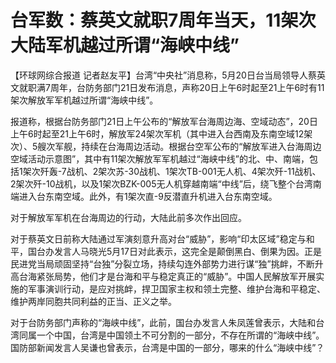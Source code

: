 # 台军数：蔡英文就职7周年当天，11架次大陆军机越过所谓“海峡中线”

【环球网综合报道
记者赵友平】台湾“中央社”消息称，5月20日台当局领导人蔡英文就职满7周年，台防务部门21日发布消息，声称20日上午6时起至21上午6时有11架次解放军军机越过所谓“海峡中线”。

报道称，根据台防务部门21日上午公布的“解放军台海周边海、空域动态”，20日上午6时起至21上午6时，解放军24架次军机（其中进入台西南及东南空域12架次）、5艘次军舰，持续在台海周边活动。根据台空军公布的“解放军进入台海周边空域活动示意图”，其中有11架次解放军军机越过“海峡中线”的北、中、南端，包括1架次歼轰-7战机、2架次苏-30战机、1架次TB-001无人机、4架次歼-11战机、2架次歼-10战机，以及1架次BZK-005无人机穿越南端“中线”后，绕飞整个台湾南端进入台东南空域。此外，有1架次直-9反潜直升机进入台东南空域。

对于解放军军机在台海周边的行动，大陆此前多次作出回应。

对于蔡英文日前称大陆通过军演刻意升高对台“威胁”，影响“印太区域”稳定与和平，国台办发言人马晓光5月17日对此表示，这完全是颠倒黑白、倒果为因。正是民进党当局顽固坚持“台独”分裂立场，持续勾连外部势力进行谋“独”挑衅，不断升高台海紧张局势，他们才是台海和平与稳定真正的“威胁”。中国人民解放军开展实施的军事演训行动，是应对挑衅，捍卫国家主权和领土完整、维护台海和平稳定、维护两岸同胞共同利益的正当、正义之举。

对于台防务部门声称的“海峡中线”，此前，国台办发言人朱凤莲曾表示，大陆和台湾同属一个中国，台湾是中国领土不可分割的一部分，不存在所谓的“海峡中线”。国防部新闻发言人吴谦也曾表示，台湾是中国的一部分，哪来的什么“海峡中线”？

